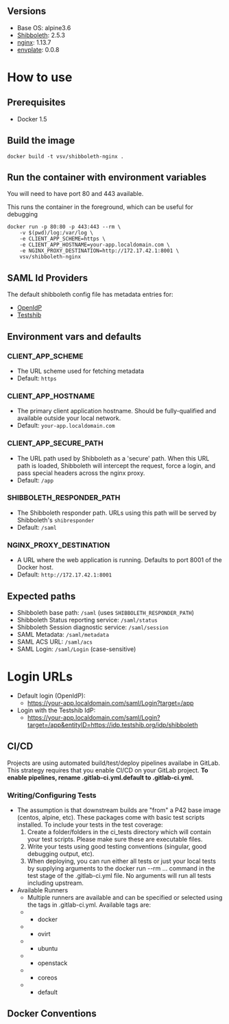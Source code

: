
## Versions

* Base OS: alpine3.6
* [Shibboleth](https://shibboleth.net/): 2.5.3
* [nginx](http://nginx.org/): 1.13.7
* [envplate](https://github.com/kreuzwerker/envplate): 0.0.8

# How to use

## Prerequisites

* Docker 1.5

## Build the image

`docker build -t vsv/shibboleth-nginx .`

## Run the container with environment variables

You will need to have port 80 and 443 available.

This runs the container in the foreground, which can be useful for debugging

````
docker run -p 80:80 -p 443:443 --rm \
    -v $(pwd)/log:/var/log \
    -e CLIENT_APP_SCHEME=https \
    -e CLIENT_APP_HOSTNAME=your-app.localdomain.com \
    -e NGINX_PROXY_DESTINATION=http://172.17.42.1:8001 \
    vsv/shibboleth-nginx
````

## SAML Id Providers

The default shibboleth config file has metadata entries for:

* [OpenIdP](https://openidp.feide.no/)
* [Testshib](https://www.testshib.org/)

## Environment vars and defaults

### CLIENT_APP_SCHEME

* The URL scheme used for fetching metadata
* Default: `https`


### CLIENT_APP_HOSTNAME

* The primary client application hostname. Should be fully-qualified and available outside your local network.
* Default: `your-app.localdomain.com`


### CLIENT_APP_SECURE_PATH

* The URL path used by Shibboleth as a 'secure' path. When this URL path is loaded, Shibboleth will
  intercept the request, force a login, and pass special headers across the nginx proxy.
* Default: `/app`


### SHIBBOLETH_RESPONDER_PATH

* The Shibboleth responder path. URLs using this path will be served by Shibboleth's `shibresponder`
* Default: `/saml`


### NGINX_PROXY_DESTINATION

* A URL where the web application is running. Defaults to port 8001 of the Docker host.
* Default: `http://172.17.42.1:8001`

## Expected paths

- Shibboleth base path: `/saml` (uses `SHIBBOLETH_RESPONDER_PATH`)
- Shibboleth Status reporting service: `/saml/status`
- Shibboleth Session diagnostic service: `/saml/session`
- SAML Metadata: `/saml/metadata`
- SAML ACS URL: `/saml/acs`
- SAML Login: `/saml/Login` (case-sensitive)

# Login URLs

* Default login (OpenIdP):
    * https://your-app.localdomain.com/saml/Login?target=/app
* Login with the Testshib IdP:
    * https://your-app.localdomain.com/saml/Login?target=/app&entityID=https://idp.testshib.org/idp/shibboleth


## CI/CD

Projects are using automated build/test/deploy pipelines availabe in GitLab. This strategy requires that you enable CI/CD on your GitLab project. **To enable pipelines, rename .gitlab-ci.yml.default to .gitlab-ci.yml.**

### Writing/Configuring Tests

* The assumption is that downstream builds are "from" a P42 base image (centos, alpine, etc). These packages come with basic test scripts installed. To include your tests in the test coverage:
    1. Create a folder/folders in the ci_tests directory which will contain your test scripts. Please make sure these are executable files.
    1. Write your tests using good testing conventions (singular, good debugging output, etc).
    1. When deploying, you can run either all tests or just your local tests by supplying arguments to the docker run --rm ... command in the test stage of the .gitlab-ci.yml file. No arguments will run all tests including upstream.
* Available Runners
    * Multiple runners are available and can be specified or selected using the tags in .gitlab-ci.yml. Available tags are:
    * - docker
    * - ovirt
    * - ubuntu
    * - openstack
    * - coreos
    * - default

## Docker Conventions
